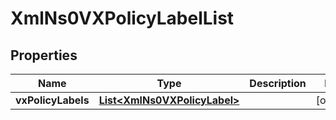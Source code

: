 
# XmlNs0VXPolicyLabelList

## Properties
Name | Type | Description | Notes
------------ | ------------- | ------------- | -------------
**vxPolicyLabels** | [**List&lt;XmlNs0VXPolicyLabel&gt;**](XmlNs0VXPolicyLabel.md) |  |  [optional]



